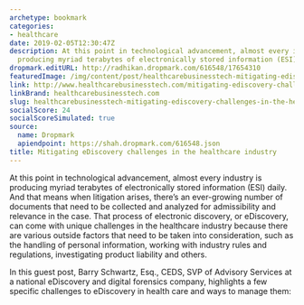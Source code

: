 ```yaml
---
archetype: bookmark
categories:
- healthcare
date: 2019-02-05T12:30:47Z
description: At this point in technological advancement, almost every industry is
  producing myriad terabytes of electronically stored information (ESI) daily.
dropmark.editURL: http://radhikan.dropmark.com/616548/17654310
featuredImage: /img/content/post/healthcarebusinesstech-mitigating-ediscovery-challenges-in-the-healthcare-industry.jpg
link: http://www.healthcarebusinesstech.com/mitigating-ediscovery-challenges-in-the-healthcare-industry/
linkBrand: healthcarebusinesstech.com
slug: healthcarebusinesstech-mitigating-ediscovery-challenges-in-the-healthcare-industry
socialScore: 24
socialScoreSimulated: true
source:
  name: Dropmark
  apiendpoint: https://shah.dropmark.com/616548.json
title: Mitigating eDiscovery challenges in the healthcare industry
---
```

At this point in technological advancement, almost every industry is producing myriad terabytes of electronically stored information (ESI) daily. And that means when litigation arises, there’s an ever-growing number of documents that need to be collected and analyzed for admissibility and relevance in the case. That process of electronic discovery, or eDiscovery, can come with unique challenges in the healthcare industry because there are various outside factors that need to be taken into consideration, such as the handling of personal information, working with industry rules and regulations, investigating product liability and others.

In this guest post, Barry Schwartz, Esq., CEDS, SVP of Advisory Services at a national eDiscovery and digital forensics company, highlights a few specific challenges to eDiscovery in health care and ways to manage them:



